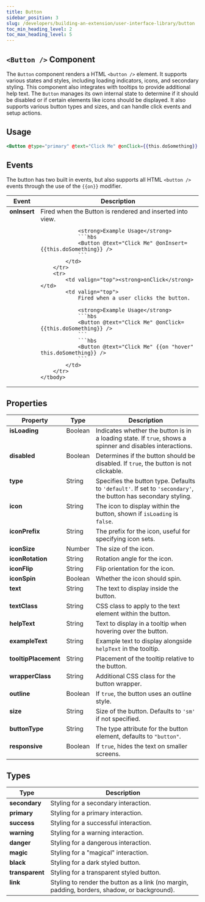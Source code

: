 ```yaml
---
title: Button
sidebar_position: 3
slug: /developers/building-an-extension/user-interface-library/button
toc_min_heading_level: 2
toc_max_heading_level: 5
---
```


## `<Button />` Component

The `Button` component renders a HTML `<button />` element. It supports various states and styles, including loading indicators, icons, and secondary styling. This component also integrates with tooltips to provide additional help text. The `Button` manages its own internal state to determine if it should be disabled or if certain elements like icons should be displayed. It also supports various button types and sizes, and can handle click events and setup actions.

## Usage

```hbs
<Button @type="primary" @text="Click Me" @onClick={{this.doSomething}} @helpText="This button does something..." />
```

## Events

The button has two built in events, but also supports all HTML `<button />` events through the use of the `{{on}}` modifier.

<table class="docs-table">
    <thead>
        <tr>
            <th style={{ width: '15%' }}>Event</th>
            <th>Description</th>
        </tr>
    </thead>
    <tbody>
        <tr>
            <td valign="top"><strong>onInsert</strong></td>
            <td valign="top">
                Fired when the Button is rendered and inserted into view.

                <strong>Example Usage</strong>
                ```hbs
                <Button @text="Click Me" @onInsert={{this.doSomething}} />
                ```
            </td>
        </tr>
        <tr>
            <td valign="top"><strong>onClick</strong></td>
            <td valign="top">
                Fired when a user clicks the button.

                <strong>Example Usage</strong>
                ```hbs
                <Button @text="Click Me" @onClick={{this.doSomething}} />
                ```
                ```hbs
                <Button @text="Click Me" {{on "hover" this.doSomething}} />
                ```
            </td>
        </tr>
    </tbody>
</table>

## Properties

<table class="docs-table">
    <thead>
        <tr>
            <th style={{ width: '15%' }}>Property</th>
            <th style={{ width: '10%' }}>Type</th>
            <th style={{ width: '75%' }}>Description</th>
        </tr>
    </thead>
    <tbody>
        <tr>
            <td valign="top"><strong>isLoading</strong></td>
            <td valign="top">Boolean</td>
            <td valign="top">Indicates whether the button is in a loading state. If <code>true</code>, shows a spinner and disables interactions.</td>
        </tr>
        <tr>
            <td valign="top"><strong>disabled</strong></td>
            <td valign="top">Boolean</td>
            <td valign="top">Determines if the button should be disabled. If <code>true</code>, the button is not clickable.</td>
        </tr>
        <tr>
            <td valign="top"><strong>type</strong></td>
            <td valign="top">String</td>
            <td valign="top">Specifies the button type. Defaults to <code>'default'</code>. If set to <code>'secondary'</code>, the button has secondary styling.</td>
        </tr>
        <tr>
            <td valign="top"><strong>icon</strong></td>
            <td valign="top">String</td>
            <td valign="top">The icon to display within the button, shown if <code>isLoading</code> is <code>false</code>.</td>
        </tr>
        <tr>
            <td valign="top"><strong>iconPrefix</strong></td>
            <td valign="top">String</td>
            <td valign="top">The prefix for the icon, useful for specifying icon sets.</td>
        </tr>
        <tr>
            <td valign="top"><strong>iconSize</strong></td>
            <td valign="top">Number</td>
            <td valign="top">The size of the icon.</td>
        </tr>
        <tr>
            <td valign="top"><strong>iconRotation</strong></td>
            <td valign="top">String</td>
            <td valign="top">Rotation angle for the icon.</td>
        </tr>
        <tr>
            <td valign="top"><strong>iconFlip</strong></td>
            <td valign="top">String</td>
            <td valign="top">Flip orientation for the icon.</td>
        </tr>
        <tr>
            <td valign="top"><strong>iconSpin</strong></td>
            <td valign="top">Boolean</td>
            <td valign="top">Whether the icon should spin.</td>
        </tr>
        <tr>
            <td valign="top"><strong>text</strong></td>
            <td valign="top">String</td>
            <td valign="top">The text to display inside the button.</td>
        </tr>
        <tr>
            <td valign="top"><strong>textClass</strong></td>
            <td valign="top">String</td>
            <td valign="top">CSS class to apply to the text element within the button.</td>
        </tr>
        <tr>
            <td valign="top"><strong>helpText</strong></td>
            <td valign="top">String</td>
            <td valign="top">Text to display in a tooltip when hovering over the button.</td>
        </tr>
        <tr>
            <td valign="top"><strong>exampleText</strong></td>
            <td valign="top">String</td>
            <td valign="top">Example text to display alongside <code>helpText</code> in the tooltip.</td>
        </tr>
        <tr>
            <td valign="top"><strong>tooltipPlacement</strong></td>
            <td valign="top">String</td>
            <td valign="top">Placement of the tooltip relative to the button.</td>
        </tr>
        <tr>
            <td valign="top"><strong>wrapperClass</strong></td>
            <td valign="top">String</td>
            <td valign="top">Additional CSS class for the button wrapper.</td>
        </tr>
        <tr>
            <td valign="top"><strong>outline</strong></td>
            <td valign="top">Boolean</td>
            <td valign="top">If <code>true</code>, the button uses an outline style.</td>
        </tr>
        <tr>
            <td valign="top"><strong>size</strong></td>
            <td valign="top">String</td>
            <td valign="top">Size of the button. Defaults to <code>'sm'</code> if not specified.</td>
        </tr>
        <tr>
            <td valign="top"><strong>buttonType</strong></td>
            <td valign="top">String</td>
            <td valign="top">The type attribute for the button element, defaults to <code>"button"</code>.</td>
        </tr>
        <tr>
            <td valign="top"><strong>responsive</strong></td>
            <td valign="top">Boolean</td>
            <td valign="top">If <code>true</code>, hides the text on smaller screens.</td>
        </tr>
    </tbody>
</table>

## Types

<table class="docs-table">
    <thead>
        <tr>
            <th style={{ width: '15%' }}>Type</th>
            <th>Description</th>
        </tr>
    </thead>
    <tbody>
        <tr>
            <td valign="top"><strong>secondary</strong></td>
            <td valign="top">Styling for a secondary interaction.</td>
        </tr>
        <tr>
            <td valign="top"><strong>primary</strong></td>
            <td valign="top">Styling for a primary interaction.</td>
        </tr>
        <tr>
            <td valign="top"><strong>success</strong></td>
            <td valign="top">Styling for a successful interaction.</td>
        </tr>
        <tr>
            <td valign="top"><strong>warning</strong></td>
            <td valign="top">Styling for a warning interaction.</td>
        </tr>
        <tr>
            <td valign="top"><strong>danger</strong></td>
            <td valign="top">Styling for a dangerous interaction.</td>
        </tr>
        <tr>
            <td valign="top"><strong>magic</strong></td>
            <td valign="top">Styling for a "magical" interaction.</td>
        </tr>
        <tr>
            <td valign="top"><strong>black</strong></td>
            <td valign="top">Styling for a dark styled button.</td>
        </tr>
        <tr>
            <td valign="top"><strong>transparent</strong></td>
            <td valign="top">Styling for a transparent styled button.</td>
        </tr>
        <tr>
            <td valign="top"><strong>link</strong></td>
            <td valign="top">Styling to render the button as a link (no margin, padding, borders, shadow, or background).</td>
        </tr>
    </tbody>
</table>